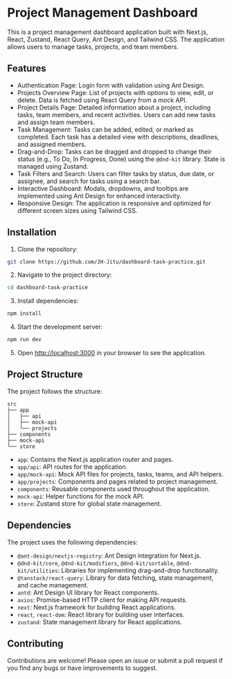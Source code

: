 # Project Management Dashboard

This is a project management dashboard application built with Next.js, React, Zustand, React Query, Ant Design, and Tailwind CSS. The application allows users to manage tasks, projects, and team members.

## Features

- Authentication Page: Login form with validation using Ant Design.
- Projects Overview Page: List of projects with options to view, edit, or delete. Data is fetched using React Query from a mock API.
- Project Details Page: Detailed information about a project, including tasks, team members, and recent activities. Users can add new tasks and assign team members.
- Task Management: Tasks can be added, edited, or marked as completed. Each task has a detailed view with descriptions, deadlines, and assigned members.
- Drag-and-Drop: Tasks can be dragged and dropped to change their status (e.g., To Do, In Progress, Done) using the `@dnd-kit` library. State is managed using Zustand.
- Task Filters and Search: Users can filter tasks by status, due date, or assignee, and search for tasks using a search bar.
- Interactive Dashboard: Modals, dropdowns, and tooltips are implemented using Ant Design for enhanced interactivity.
- Responsive Design: The application is responsive and optimized for different screen sizes using Tailwind CSS.

## Installation

1. Clone the repository:

```bash
git clone https://github.com/JH-Jitu/dashboard-task-practice.git
```

2. Navigate to the project directory:

```bash
cd dashboard-task-practice
```

3. Install dependencies:

```bash
npm install
```

4. Start the development server:

```bash
npm run dev
```

5. Open [http://localhost:3000](http://localhost:3000) in your browser to see the application.

## Project Structure

The project follows the structure:

```
src
├── app
│   ├── api
│   ├── mock-api
│   └── projects
├── components
├── mock-api
└── store
```

- `app`: Contains the Next.js application router and pages.
- `app/api`: API routes for the application.
- `app/mock-api`: Mock API files for projects, tasks, teams, and API helpers.
- `app/projects`: Components and pages related to project management.
- `components`: Reusable components used throughout the application.
- `mock-api`: Helper functions for the mock API.
- `store`: Zustand store for global state management.

## Dependencies

The project uses the following dependencies:

- `@ant-design/nextjs-registry`: Ant Design integration for Next.js.
- `@dnd-kit/core`, `@dnd-kit/modifiers`, `@dnd-kit/sortable`, `@dnd-kit/utilities`: Libraries for implementing drag-and-drop functionality.
- `@tanstack/react-query`: Library for data fetching, state management, and cache management.
- `antd`: Ant Design UI library for React components.
- `axios`: Promise-based HTTP client for making API requests.
- `next`: Next.js framework for building React applications.
- `react`, `react-dom`: React library for building user interfaces.
- `zustand`: State management library for React applications.

## Contributing

Contributions are welcome! Please open an issue or submit a pull request if you find any bugs or have improvements to suggest.
